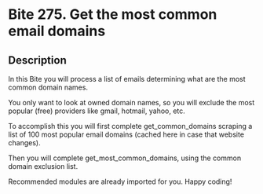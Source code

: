 
# Bite 275. Get the most common email domains 

## Description

In this Bite you will process a list of emails determining what are the most common domain names.

You only want to look at owned domain names, so you will exclude the most popular (free) providers like gmail, hotmail, yahoo, etc.

To accomplish this you will first complete get_common_domains scraping a list of 100 most popular email domains (cached here in case that website changes).

Then you will complete get_most_common_domains, using the common domain exclusion list.

Recommended modules are already imported for you. Happy coding!